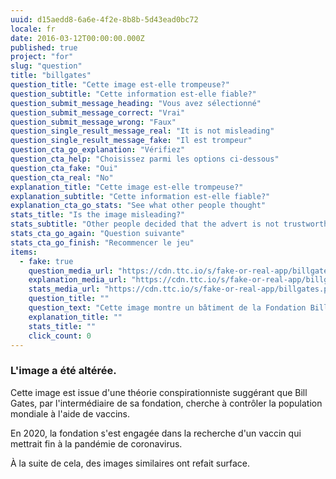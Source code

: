 ```yaml
---
uuid: d15aedd8-6a6e-4f2e-8b8b-5d43ead0bc72
locale: fr
date: 2016-03-12T00:00:00.000Z
published: true
project: "for"
slug: "question"
title: "billgates"
question_title: "Cette image est-elle trompeuse?"
question_subtitle: "Cette information est-elle fiable?"
question_submit_message_heading: "Vous avez sélectionné"
question_submit_message_correct: "Vrai"
question_submit_message_wrong: "Faux"
question_single_result_message_real: "It is not misleading"
question_single_result_message_fake: "Il est trompeur"
question_cta_go_explanation: "Vérifiez"
question_cta_help: "Choisissez parmi les options ci-dessous"
question_cta_fake: "Oui"
question_cta_real: "No"
explanation_title: "Cette image est-elle trompeuse?"
explanation_subtitle: "Cette information est-elle fiable?"
explanation_cta_go_stats: "See what other people thought"
stats_title: "Is the image misleading?"
stats_subtitle: "Other people decided that the advert is not trustworthy"
stats_cta_go_again: "Question suivante"
stats_cta_go_finish: "Recommencer le jeu"
items:
  - fake: true
    question_media_url: "https://cdn.ttc.io/s/fake-or-real-app/billgates.png"
    explanation_media_url: "https://cdn.ttc.io/s/fake-or-real-app/billgates.png"
    stats_media_url: "https://cdn.ttc.io/s/fake-or-real-app/billgates.png"
    question_title: ""
    question_text: "Cette image montre un bâtiment de la Fondation Bill et Melinda Gates disant : 'Centre pour la réduction de la population humaine mondiale'."
    explanation_title: ""
    stats_title: ""
    click_count: 0
---
```

### L'image a été altérée.

Cette image est issue d'une théorie conspirationniste suggérant que Bill Gates, par l'intermédiaire de sa fondation, cherche à contrôler la population mondiale à l'aide de vaccins. 

En 2020, la fondation s'est engagée dans la recherche d'un vaccin qui mettrait fin à la pandémie de coronavirus. 

À la suite de cela, des images similaires ont refait surface.
